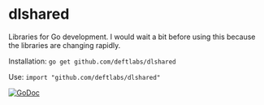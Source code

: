 dlshared
===========

Libraries for Go development. I would wait a bit before using this because the libraries are changing rapidly.

Installation: `go get github.com/deftlabs/dlshared`

Use: `import "github.com/deftlabs/dlshared"`

[![GoDoc](http://godoc.org/github.com/deftlabs/dlshared?status.png)](http://godoc.org/github.com/deftlabs/dlshared)
